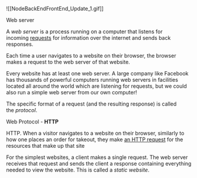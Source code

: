 
![[NodeBackEndFrontEnd_Update_1.gif]]

Web server

A _web server_ is a process running on a computer that listens for incoming [requests](https://www.codecademy.com/resources/docs/javascript/requests) for information over the internet and sends back responses.

Each time a user navigates to a website on their browser, the browser makes a request to the web server of that website.

Every website has at least one web server. A large company like Facebook has thousands of powerful computers running web servers in facilities located all around the world which are listening for requests, but we could also run a simple web server from our own computer!

The specific format of a request (and the resulting response) is called the _protocol_.

Web Protocol - **HTTP**

HTTP. When a visitor navigates to a website on their browser, similarly to how one places an order for takeout, they make [an HTTP request](https://www.codecademy.com/articles/http-requests) for the resources that make up that site


For the simplest websites, a client makes a single request. The web server receives that request and sends the client a response containing everything needed to view the website. This is called a _static website_.
